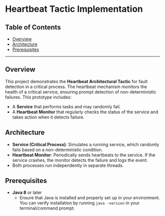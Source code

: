 # Heartbeat Tactic Implementation

## Table of Contents
- [Overview](#overview)
- [Architecture](#architecture)
- [Prerequisites](#prerequisites)

---

## Overview
This project demonstrates the **Heartbeat Architectural Tactic** for fault detection in a critical process. The heartbeat mechanism monitors the health of a critical service, ensuring prompt detection of non-deterministic failures. This prototype includes:
- A **Service** that performs tasks and may randomly fail.
- A **Heartbeat Monitor** that regularly checks the status of the service and takes action when it detects failure.

## Architecture
- **Service (Critical Process)**: Simulates a running service, which randomly fails based on a non-deterministic condition.
- **Heartbeat Monitor**: Periodically sends heartbeats to the service. If the service crashes, the monitor detects the failure and logs the event.
- Both processes run independently in separate threads.

## Prerequisites
- **Java 8** or later
  - Ensure that Java is installed and properly set up in your environment. You can verify installation by running `java -version` in your terminal/command prompt.


